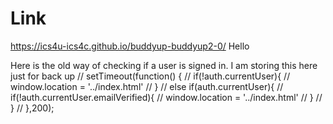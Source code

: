 # Link
https://ics4u-ics4c.github.io/buddyup-buddyup2-0/
Hello


Here is the old way of checking if a user is signed in. I am storing this here just for back up
// setTimeout(function() {
//   if(!auth.currentUser){
//       window.location = '../index.html'
//     }
//   else if(auth.currentUser){
//     if(!auth.currentUser.emailVerified){
//       window.location = '../index.html'
//     }
//   }
// },200);
